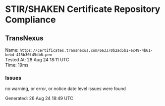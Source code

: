 # STIR/SHAKEN Certificate Repository Compliance

## TransNexus

Name: `https://certificates.transnexus.com/663J/0b2ad5b1-ec49-4b61-bebd-415b30f45db6.pem`\
Tested At: 26 Aug 24 18:11 UTC\
Time: 19ms

### Issues

no warning, or error, or notice date level issues were found

Generated: 26 Aug 24 18:49 UTC